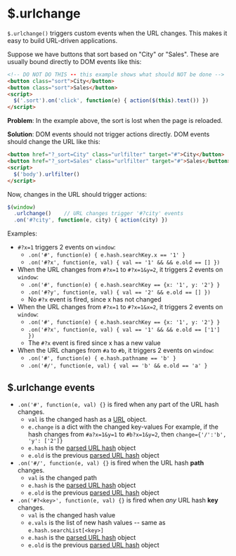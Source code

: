 # $.urlchange

`$.urlchange()` triggers custom events when the URL changes. This makes it easy
to build URL-driven applications.

Suppose we have buttons that sort based on "City" or "Sales". These are usually
bound directly to DOM events like this:

```html
<!-- DO NOT DO THIS -- this example shows what should NOT be done -->
<button class="sort">City</button>
<button class="sort">Sales</button>
<script>
  $('.sort').on('click', function(e) { action($(this).text()) })
</script>
```

**Problem**: In the example above, the sort is lost when the page is reloaded.

**Solution**: DOM events should not trigger actions directly. DOM events should
change the URL like this:

```html
<button href="?_sort=City" class="urlfilter" target="#">City</button>
<button href="?_sort=Sales" class="urlfilter" target="#">Sales</button>
<script>
  $('body').urlfilter()
</script>
```

Now, changes in the URL should trigger actions:

```js
$(window)
  .urlchange()    // URL changes trigger '#?city' events
  .on('#?city', function(e, city) { action(city) })
```

Examples:

- `#?x=1` triggers 2 events on `window`:
  - `.on('#', function(e) { e.hash.searchKey.x == '1' }`
  - `.on('#?x', function(e, val) { val == '1' && && e.old == [] })`
- When the URL changes from `#?x=1` to `#?x=1&y=2`, it triggers 2 events on `window`:
  - `.on('#', function(e) { e.hash.searchKey == {x: '1', y: '2'} }`
  - `.on('#?y', function(e, val) { val == '2' && e.old == [] })`
  - No `#?x` event is fired, since x has not changed
- When the URL changes from `#?x=1` to `#?x=1&x=2`, it triggers 2 events on `window`:
  - `.on('#', function(e) { e.hash.searchKey == {x: '1', y: '2'} }`
  - `.on('#?x', function(e, val) { val == '1' && && e.old == ['1'] })`
  - The `#?x` event is fired since x has a new value
- When the URL changes from `#a` to `#b`, it triggers 2 events on `window`:
  - `.on('#', function(e) { e.hash.pathname == 'b' }`
  - `.on('#/', function(e, val) { val == 'b' && e.old == 'a' }`


## $.urlchange events

- `.on('#', function(e, val) {}` is fired when any part of the URL hash changes.
    - `val` is the changed hash as a [URL](#urlparse) object.
    - `e.change` is a dict with the changed key-values
      For example, if the hash changes from `#a?x=1&y=1` to `#b?x=1&y=2`,
      then `change={'/':'b', 'y': ['2']}`
    - `e.hash` is the [parsed URL hash](#urlparse) object
    - `e.old` is the previous [parsed URL hash](#urlparse) object
- `.on('#/', function(e, val) {}` is fired when the URL hash **path** changes.
    - `val` is the changed path
    - `e.hash` is the [parsed URL hash](#urlparse) object
    - `e.old` is the previous [parsed URL hash](#urlparse) object
- `.on('#?<key>', function(e, val) {}` is fired when *any* URL hash **key** changes.
    - `val` is the changed hash value
    - `e.vals` is the list of new hash values -- same as `e.hash.searchList[<key>]`
    - `e.hash` is the [parsed URL hash](#urlparse) object
    - `e.old` is the previous [parsed URL hash](#urlparse) object
